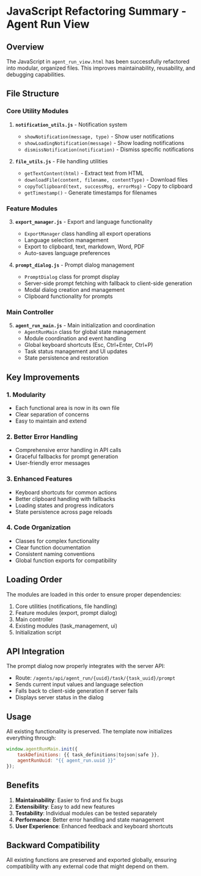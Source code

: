 # JavaScript Refactoring Summary - Agent Run View

## Overview
The JavaScript in `agent_run_view.html` has been successfully refactored into modular, organized files. This improves maintainability, reusability, and debugging capabilities.

## File Structure

### Core Utility Modules
1. **`notification_utils.js`** - Notification system
   - `showNotification(message, type)` - Show user notifications
   - `showLoadingNotification(message)` - Show loading notifications
   - `dismissNotification(notification)` - Dismiss specific notifications

2. **`file_utils.js`** - File handling utilities
   - `getTextContent(html)` - Extract text from HTML
   - `downloadFile(content, filename, contentType)` - Download files
   - `copyToClipboard(text, successMsg, errorMsg)` - Copy to clipboard
   - `getTimestamp()` - Generate timestamps for filenames

### Feature Modules
3. **`export_manager.js`** - Export and language functionality
   - `ExportManager` class handling all export operations
   - Language selection management
   - Export to clipboard, text, markdown, Word, PDF
   - Auto-saves language preferences

4. **`prompt_dialog.js`** - Prompt dialog management
   - `PromptDialog` class for prompt display
   - Server-side prompt fetching with fallback to client-side generation
   - Modal dialog creation and management
   - Clipboard functionality for prompts

### Main Controller
5. **`agent_run_main.js`** - Main initialization and coordination
   - `AgentRunMain` class for global state management
   - Module coordination and event handling
   - Global keyboard shortcuts (Esc, Ctrl+Enter, Ctrl+P)
   - Task status management and UI updates
   - State persistence and restoration

## Key Improvements

### 1. Modularity
- Each functional area is now in its own file
- Clear separation of concerns
- Easy to maintain and extend

### 2. Better Error Handling
- Comprehensive error handling in API calls
- Graceful fallbacks for prompt generation
- User-friendly error messages

### 3. Enhanced Features
- Keyboard shortcuts for common actions
- Better clipboard handling with fallbacks
- Loading states and progress indicators
- State persistence across page reloads

### 4. Code Organization
- Classes for complex functionality
- Clear function documentation
- Consistent naming conventions
- Global function exports for compatibility

## Loading Order
The modules are loaded in this order to ensure proper dependencies:

1. Core utilities (notifications, file handling)
2. Feature modules (export, prompt dialog)
3. Main controller
4. Existing modules (task_management, ui)
5. Initialization script

## API Integration
The prompt dialog now properly integrates with the server API:
- Route: `/agents/api/agent_run/{uuid}/task/{task_uuid}/prompt`
- Sends current input values and language selection
- Falls back to client-side generation if server fails
- Displays server status in the dialog

## Usage
All existing functionality is preserved. The template now initializes everything through:

```javascript
window.agentRunMain.init({
    taskDefinitions: {{ task_definitions|tojson|safe }},
    agentRunUuid: "{{ agent_run.uuid }}"
});
```

## Benefits
1. **Maintainability**: Easier to find and fix bugs
2. **Extensibility**: Easy to add new features
3. **Testability**: Individual modules can be tested separately
4. **Performance**: Better error handling and state management
5. **User Experience**: Enhanced feedback and keyboard shortcuts

## Backward Compatibility
All existing functions are preserved and exported globally, ensuring compatibility with any external code that might depend on them.
